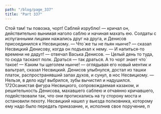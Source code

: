 ```yaml
---
path: "/blog/page_337"
title: "Part 337"
---
```


 Стой там! ты повозка, чорт! Саблей изрублю! — кричал он, действительно вынимая наголо саблю и начиная махать ею.
Солдаты с испуганными лицами нажались друг на друга, и Денисов присоединился к Несвицкому.
— Что́ же ты не пьян нынче? — сказал Несвицкий Денисову, когда он подъехал к нему.
— И напиться-то времени не дадут! — отвечал Васька Денисов. — Целый день то туда, то сюда таскают полк. Драться — так драться. А то чорт знает что̀ такое!
— Каким ты щеголем нынче! — оглядывая его новый ментик и вальтрап, сказал Несвицкий.
Денисов улыбнулся, достал из ташки платок, распространявший запах духов, и сунул, в нос Несвицкому.
— Нельзя, в дело иду! выбрился, зубы вычистил и надушился.
172Осанистая фигура Несвицкого, сопровождаемая казаком, и решительность Денисова, махавшего саблею и отчаянно кричавшего, подействовали так, что они протискались на ту сторону моста и остановили пехоту. Несвицкий нашел у выезда полковника, которому ему надо было передать приказание, и, исполнив свое поручение, п
